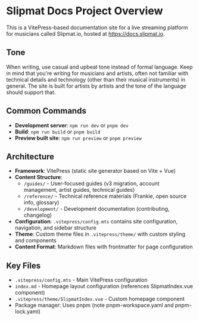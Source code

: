 # Slipmat Docs Project Overview

This is a VitePress-based documentation site for a live streaming platform for musicians called Slipmat.io, hosted at https://docs.slipmat.io.

## Tone

When writing, use casual and upbeat tone instead of formal language. Keep in mind that you're writing for musicians and artists, often not familiar with technical details and technology (other than their musical instruments) in general. The site is built for artists by artists and the tone of the language should support that.

## Common Commands

- **Development server**: `npm run dev` or `pnpm dev`
- **Build**: `npm run build` or `pnpm build`
- **Preview built site**: `npm run preview` or `pnpm preview`

## Architecture

- **Framework**: VitePress (static site generator based on Vite + Vue)
- **Content Structure**:
  - `/guides/` - User-focused guides (v3 migration, account management, artist guides, technical guides)
  - `/reference/` - Technical reference materials (Frankie, open source info, glossary)
  - `/development/` - Development documentation (contributing, changelog)
- **Configuration**: `.vitepress/config.mts` contains site configuration, navigation, and sidebar structure
- **Theme**: Custom theme files in `.vitepress/theme/` with custom styling and components
- **Content Format**: Markdown files with frontmatter for page configuration

## Key Files

- `.vitepress/config.mts` - Main VitePress configuration
- `index.md` - Homepage layout configuration (references SlipmatIndex.vue component)
- `.vitepress/theme/SlipmatIndex.vue` - Custom homepage component
- Package manager: Uses pnpm (note pnpm-workspace.yaml and pnpm-lock.yaml)
